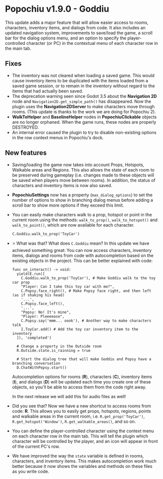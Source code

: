 # Popochiu v1.9.0 - Goddiu

This update adds a major feature that will allow easier access to rooms, characters, inventory items, and dialogs from code. It also includes an updated navigation system, improvements to save/load the game, a scroll bar for the dialog options menu, and an option to specify the player-controlled character (or PC) in the contextual menu of each character row in the main tab.

## Fixes

- The inventory was not cleared when loading a saved game. This would cause inventory items to be duplicated with the items loaded from a saved game session, or to remain in the inventory without regard to the items that had actually been saved.
- The deprecation warning seen since Godot 3.5 about the **Navigation 2D** node and `Navigation2D.get_simple_path()` has disappeared. Now the plugin uses the **Navigation2DServer** to make characters move through rooms. (This update is thanks to the work we are doing for Popochiu 2).
- **WalkToHelper** and **BaselineHelper** nodes in **PopochiuClickable** objects are no longer orphaned. When the game runs, these nodes are properly DESTROYED.
- An internal error caused the plugin to try to disable non-existing options in the row context menus in Popochiu's dock.

## New features

- Saving/loading the game now takes into account Props, Hotspots, Walkable areas and Regions. This also allows the state of each room to be preserved during gameplay (i.e. changes made to these objects will be saved when players move between rooms). In addition, the status of characters and inventory items is now also saved.
- **PopochiuSettings** now has a property (`max_dialog_options`) to set the number of options to show in branching dialog menus before adding a scroll bar to show more options if they exceed this limit.
- You can easily make characters walk to a prop, hotspot or point in the current room using the methods: `walk_to_prop()`, `walk_to_hotspot()` and `walk_to_point()`, which are now available for each character.
  ```
  C.Goddiu.walk_to_prop('ToyCar')
  ```
- ⭐ What was that? What does `C.Goddiu` mean? In this update we have achieved something great: You can now access characters, inventory items, dialogs and rooms from code with autocompletion based on the existing objects in the project. This can be better explained with code:
  ```
  func on_interact() -> void:
    yield(E.run([
      C.Goddiu.walk_to_prop('ToyCar'), # Make Goddiu walk to the toy car prop
      "Player: Can I take this toy car with me?",
      C.Popsy.face_right(), # Make Popsy face right, and then left (as if shaking his head)
      '...',
      C.Popsy.face_left(),
      '...',
      "Popsy: No! It's mine",
      "Player: Pleeeease",
      C.Popsy.say('mmm... oook'), # Another way to make characters talk
      I.ToyCar.add() # Add the toy car inventory item to the inventory
    ]), 'completed')

    # Change a property in the Outside room
    R.Outside.state.is_rainning = true
    
    # Start the dialog tree that will make Goddiu and Popsy have a branching conversation
    D.ChatWithPopsy.start()
  ```

  Autocompletion options for rooms (**R**), characters (**C**), inventory items (**I**), and dialogs (**D**) will be updated each time you create one of these objects, so you'll be able to access them from the code right away.

  In the next release we will add this for audio files as well!

- Did you see that? Now we have a new shortcut to access rooms from code: **R**. This allows you to easily get props, hotspots, regions, points and walkable areas in the current room, i.e. `R.get_prop('ToyCar')`, `R.get_hotspot('Window')`, `R.get_walkable_areas()`, and so on.
- You can define the player-controlled character using the context menu on each character row in the main tab. This will tell the plugin which character will be controlled by the player, and an icon will appear in front of the current PC's row.
- We have improved the way the `state` variable is defined in rooms, characters, and inventory items. This makes autocompletion work much better because it now shows the variables and methods on these files as you write code.